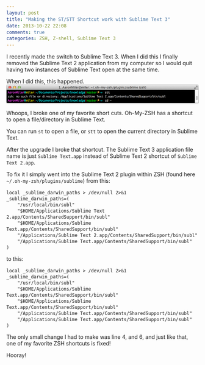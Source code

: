 ```yaml
---
layout: post
title: "Making the ST/STT Shortcut work with Sublime Text 3"
date: 2013-10-22 22:08
comments: true
categories: ZSH, Z-shell, Sublime Text 3
---
```


I recently made the switch to Sublime Text 3. When I did this I finally removed the Sublime Text 2 application from my computer so I would quit having two instances of Sublime Text open at the same time. 

<!-- more -->

When I did this, this happened.
![Broken Command](/images/broken-zsh.png)

Whoops, I broke one of my favorite short cuts. Oh-My-ZSH has a shortcut to open a file/directory in Sublime Text.

You can run `st` to open a file, or `stt` to open the current directory in Sublime Text.

After the upgrade I broke that shortcut. The Sublime Text 3 application file name is just `Sublime Text.app` instead of Sublime Text 2 shortcut of `Sublime Text 2.app`. 

To fix it I simply went into the Sublime Text 2 plugin within ZSH (found here `~/.oh-my-zsh/plugins/sublime`) from this:
```
local _sublime_darwin_paths > /dev/null 2>&1
_sublime_darwin_paths=(
	"/usr/local/bin/subl"
	"$HOME/Applications/Sublime Text 2.app/Contents/SharedSupport/bin/subl"
	"$HOME/Applications/Sublime Text.app/Contents/SharedSupport/bin/subl"
	"/Applications/Sublime Text 2.app/Contents/SharedSupport/bin/subl"
	"/Applications/Sublime Text.app/Contents/SharedSupport/bin/subl"
)
```

to this:
```
local _sublime_darwin_paths > /dev/null 2>&1
_sublime_darwin_paths=(
	"/usr/local/bin/subl"
	"$HOME/Applications/Sublime Text.app/Contents/SharedSupport/bin/subl"
	"$HOME/Applications/Sublime Text.app/Contents/SharedSupport/bin/subl"
	"/Applications/Sublime Text.app/Contents/SharedSupport/bin/subl"
	"/Applications/Sublime Text.app/Contents/SharedSupport/bin/subl"
)
```

The only small change I had to make was line 4, and 6, and just like that, one of my favorite ZSH shortcuts is fixed!

Hooray!